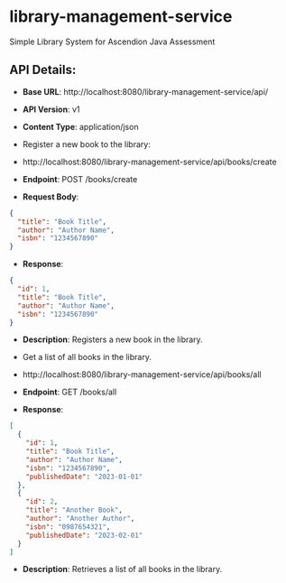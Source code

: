 # library-management-service
Simple Library System for Ascendion Java Assessment

## API Details:
- **Base URL**: http://localhost:8080/library-management-service/api/
- **API Version**: v1
- **Content Type**: application/json

- Register a new book to the library:
- http://localhost:8080/library-management-service/api/books/create
- **Endpoint**: POST /books/create
- **Request Body**:
```json
{
  "title": "Book Title",
  "author": "Author Name",
  "isbn": "1234567890"
}
```
- **Response**:
```json
{
  "id": 1,
  "title": "Book Title",
  "author": "Author Name",
  "isbn": "1234567890"
}
```
- **Description**: Registers a new book in the library.

- Get a list of all books in the library.
- http://localhost:8080/library-management-service/api/books/all
- **Endpoint**: GET /books/all
- **Response**:
```json
[
  {
    "id": 1,
    "title": "Book Title",
    "author": "Author Name",
    "isbn": "1234567890",
    "publishedDate": "2023-01-01"
  },
  {
    "id": 2,
    "title": "Another Book",
    "author": "Another Author",
    "isbn": "0987654321",
    "publishedDate": "2023-02-01"
  }
]
```
- **Description**: Retrieves a list of all books in the library.

